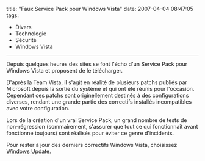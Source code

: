 title: "Faux Service Pack pour Windows Vista"
date: 2007-04-04 08:47:05
tags:
  - Divers
  - Technologie
  - Sécurité
  - Windows Vista
---

Depuis quelques heures des sites se font l'écho d'un Service Pack pour Windows Vista et proposent de le télécharger.

D'après la Team Vista, il s'agit en réalité de plusieurs patchs publiés par Microsoft depuis la sortie du système et qui ont été réunis pour l'occasion. Cependant ces patchs sont originellement destinés à des configurations diverses, rendant une grande partie des correctifs installés incompatibles avec votre configuration.

Lors de la création d'un vrai Service Pack, un grand nombre de tests de non-régression (sommairement, s'assurer que tout ce qui fonctionnait avant fonctionne toujours) sont réalisés pour éviter ce genre d'incidents.

Pour rester à jour des derniers correctifs Windows Vista, choisissez [Windows Update](//update.microsoft.com/windowsupdate/v6/default.aspx).